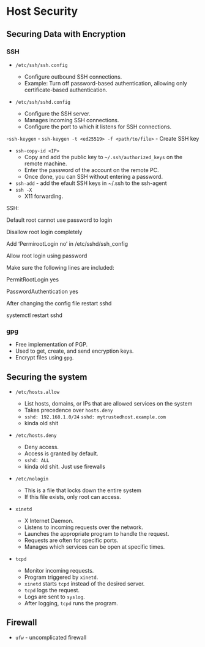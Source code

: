 # Host Security


## Securing Data with Encryption

### SSH
- `/etc/ssh/ssh.config`
    - Configure outbound SSH connections.
    - Example: Turn off password-based authentication, allowing only certificate-based authentication.

- `/etc/ssh/sshd.config`
    - Configure the SSH server.
    - Manages incoming SSH connections.
    - Configure the port to which it listens for SSH connections.

-`ssh-keygen`
    - `ssh-keygen -t <ed25519> -f <path/to/file>` - Create SSH key
- `ssh-copy-id <IP>`
    - Copy and add the public key to `~/.ssh/authorized_keys` on the remote machine.
    - Enter the password of the account on the remote PC.
    - Once done, you can SSH without entering a password.
- `ssh-add` - add the efault SSH keys in ~/.ssh to the ssh-agent
- `ssh -X`
    - X11 forwarding.


SSH: 

Default root cannot use password to login 

Disallow root login completely 

Add ‘PermirootLogin no’ in /etc/sshd/ssh_config 

Allow root login using password 

Make sure the following lines are included: 

PermitRootLogin yes 

PasswordAuthentication yes 

After changing the config file restart sshd 

systemctl restart sshd 





### gpg
- Free implementation of PGP.
- Used to get, create, and send encryption keys.
- Encrypt files using `gpg`.



## Securing the system


- `/etc/hosts.allow`
    - List hosts, domains, or IPs that are allowed services on the system
    - Takes precedence over `hosts.deny`
    -   `sshd: 192.168.1.0/24`
        `sshd: mytrustedhost.example.com`
    - kinda old shit

- `/etc/hosts.deny`
    - Deny access.
    - Access is granted by default.
    - `sshd: ALL` 
    - kinda old shit. Just use firewalls

- `/etc/nologin`
    - This is a file that locks down the entire system
    - If this file exists, only root can access.

- `xinetd`
    - X Internet Daemon.
    - Listens to incoming requests over the network.
    - Launches the appropriate program to handle the request.
    - Requests are often for specific ports.
    - Manages which services can be open at specific times.

- `tcpd`
    - Monitor incoming requests.
    - Program triggered by `xinetd`.
    - `xinetd` starts `tcpd` instead of the desired server.
    - `tcpd` logs the request.
    - Logs are sent to `syslog`.
    - After logging, `tcpd` runs the program.


## Firewall

- `ufw` - uncomplicated firewall

